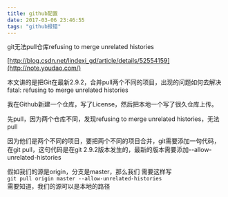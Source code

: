 ```yaml
---
title: github配置
date: 2017-03-06 23:46:55
tags: "github报错"
---
```

git无法pull仓库refusing to merge unrelated histories

[http://blog.csdn.net/lindexi_gd/article/details/52554159](http://note.youdao.com/)

本文讲的是把Git在最新2.9.2，合并pull两个不同的项目，出现的问题如何去解决fatal: refusing to merge unrelated histories

我在Github新建一个仓库，写了License，然后把本地一个写了很久仓库上传。

先pull，因为两个仓库不同，发现refusing to merge unrelated histories，无法pull

因为他们是两个不同的项目，要把两个不同的项目合并，git需要添加一句代码，在git pull，这句代码是在git 2.9.2版本发生的，最新的版本需要添加--allow-unrelated-histories

假如我们的源是origin，分支是master，那么我们 需要这样写  
`git pull origin master --allow-unrelated-histories`  
需要知道，我们的源可以是本地的路径

